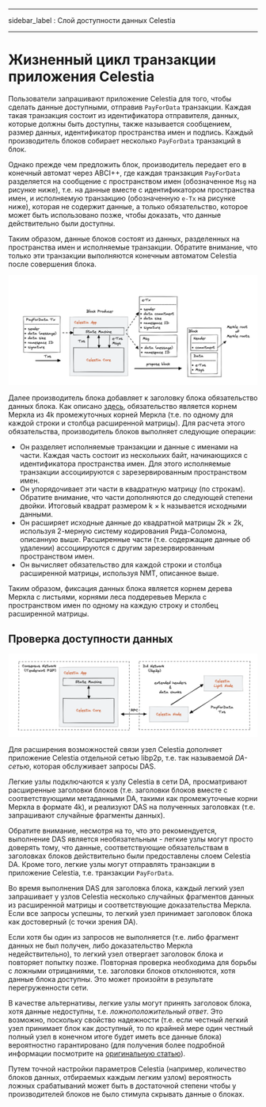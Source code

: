 - - -
sidebar_label : Слой доступности данных Celestia
- - -

# Жизненный цикл транзакции приложения Celestia

Пользователи запрашивают приложение Celestia для того, чтобы сделать данные доступными, отправив `PayForData` транзакции. Каждая такая транзакция состоит из идентификатора отправителя, данных, которые должны быть доступны, также называется сообщением, размер данных, идентификатор пространства имен и подпись. Каждый производитель блоков собирает несколько `PayForData` транзакций в блок.

Однако прежде чем предложить блок, производитель передает его в конечный автомат через ABCI++, где каждая транзакция `PayForData` разделяется на сообщение с пространством имен (обозначенное `Msg` на рисунке ниже), т.е. на данные вместе с идентификатором пространства имен, и исполняемую транзакцию (обозначенную `e-Tx` на рисунке ниже), которая не содержит данные, а только обязательство, которое может быть использовано позже, чтобы доказать, что данные действительно были доступны.

Таким образом, данные блоков состоят из данных, разделенных на пространства имен и исполняемые транзакции. Обратите внимание, что только эти транзакции выполняются конечным автоматом Celestia после совершения блока.

![Жизненный цикл транзакции приложения Celestia](/img/concepts/tx-lifecycle.png)

Далее производитель блока добавляет к заголовку блока обязательство данных блока. Как описано [здесь](./data-availability-layer.md#fraud-proofs-of-incorrectly-extended-data), обязательство является корнем Меркла из 4k промежуточных корней Меркла (т.е. по одному для каждой строки и столбца расширенной матрицы). Для расчета этого обязательства, производитель блоков выполняет следующие операции:

- Он разделяет исполняемые транзакции и данные с именами на части. Каждая часть состоит из нескольких байт, начинающихся с идентификатора пространства имен. Для этого исполняемые транзакции ассоциируются с зарезервированным пространством имен.
- Он упорядочивает эти части в квадратную матрицу (по строкам). Обратите внимание, что части дополняются до следующей степени двойки. Итоговый квадрат размером k × k называется исходными данными.
- Он расширяет исходные данные до квадратной матрицы 2k × 2k, используя 2-мерную систему кодирования Рида-Соломона, описанную выше. Расширенные части (т.е. содержащие данные об удалении) ассоциируются с другим зарезервированным пространством имен.
- Он вычисляет обязательство для каждой строки и столбца расширенной матрицы, используя NMT, описанное выше.

Таким образом, фиксация данных блока является корнем дерева Меркла с листьями, корнями леса поддеревьев Меркла с пространством имен по одному на каждую строку и столбец расширенной матрицы.

## Проверка доступности данных

![Сеть доступности данных](/img/concepts/consensus-da.png)

Для расширения возможностей связи узел Celestia дополняет приложение Celestia отдельной сетью libp2p, т.е. так называемой _DA-сетью_, которая обслуживает запросы DAS.

Легкие узлы подключаются к узлу Celestia в сети DA, просматривают расширенные заголовки блоков (т.е. заголовки блоков вместе с соответствующими метаданными DA, такими как промежуточные корни Меркла в формате 4k), и реализуют DAS на полученных заголовках (т.е. запрашивают случайные фрагменты данных).

Обратите внимание, несмотря на то, что это рекомендуется, выполнение DAS является необязательным - легкие узлы могут просто доверять тому, что данные, соответствующие обязательствам в заголовках блоков действительно были предоставлены слоем Celestia DA. Кроме того, легкие узлы могут отправлять транзакции в приложение Celestia, т.е. транзакции `PayForData`.

Во время выполнения DAS для заголовка блока, каждый легкий узел запрашивает у узлов Celestia несколько случайных фрагментов данных из расширенной матрицы и соответствующие доказательства Меркла. Если все запросы успешны, то легкий узел принимает заголовок блока как достоверный (с точки зрения DA).

Если хотя бы один из запросов не выполняется (т.е. либо фрагмент данных не был получен, либо доказательство Меркла недействительно), то легкий узел отвергает заголовок блока и повторяет попытку позже. Повторная проверка необходима для борьбы с ложными отрицаниями, т.е. заголовки блоков отклоняются, хотя данные блока доступны. Это может произойти в результате перегруженности сети.

В качестве альтернативы, легкие узлы могут принять заголовок блока, хотя данные недоступны, т.е. _ложноположительный ответ_. Это возможно, поскольку свойство надежности (т.е. если честный легкий узел принимает блок как доступный, то по крайней мере один честный полный узел в конечном итоге будет иметь все данные блока) вероятностно гарантировано (для получения более подробной информации посмотрите на [оригинальную статью](https://arxiv.org/abs/1809.09044)).

Путем точной настройки параметров Celestia (например, количество блоков данных, отбираемых каждым легким узлом) вероятность ложных срабатываний может быть в достаточной степени чтобы у производителей блоков не было стимула скрывать данные о блоках.
